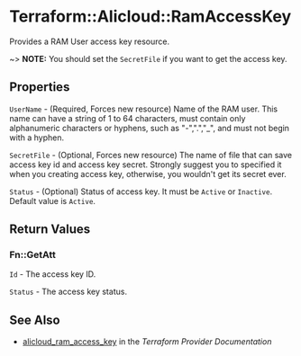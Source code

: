 # Terraform::Alicloud::RamAccessKey

Provides a RAM User access key resource.

~> **NOTE:**  You should set the `SecretFile` if you want to get the access key.

## Properties

`UserName` - (Required, Forces new resource) Name of the RAM user. This name can have a string of 1 to 64 characters, must contain only alphanumeric characters or hyphens, such as "-",".","_", and must not begin with a hyphen.

`SecretFile` - (Optional, Forces new resource) The name of file that can save access key id and access key secret. Strongly suggest you to specified it when you creating access key, otherwise, you wouldn't get its secret ever.

`Status` - (Optional) Status of access key. It must be `Active` or `Inactive`. Default value is `Active`.


## Return Values

### Fn::GetAtt

`Id` - The access key ID.

`Status` - The access key status.

## See Also

* [alicloud_ram_access_key](https://www.terraform.io/docs/providers/alicloud/r/ram_access_key.html) in the _Terraform Provider Documentation_